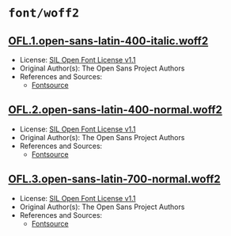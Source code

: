 # `font/woff2`

## [OFL.1.open-sans-latin-400-italic.woff2](../files/OFL.1.open-sans-latin-400-italic.woff2)

- License: [SIL Open Font License v1.1](./LICENSE)
- Original Author(s): The Open Sans Project Authors
- References and Sources:
  - [Fontsource](https://api.fontsource.org/v1/download/open-sans)

## [OFL.2.open-sans-latin-400-normal.woff2](../files/OFL.2.open-sans-latin-400-normal.woff2)

- License: [SIL Open Font License v1.1](./LICENSE)
- Original Author(s): The Open Sans Project Authors
- References and Sources:
  - [Fontsource](https://api.fontsource.org/v1/download/open-sans)

## [OFL.3.open-sans-latin-700-normal.woff2](../files/OFL.3.open-sans-latin-700-normal.woff2)

- License: [SIL Open Font License v1.1](./LICENSE)
- Original Author(s): The Open Sans Project Authors
- References and Sources:
  - [Fontsource](https://api.fontsource.org/v1/download/open-sans)
